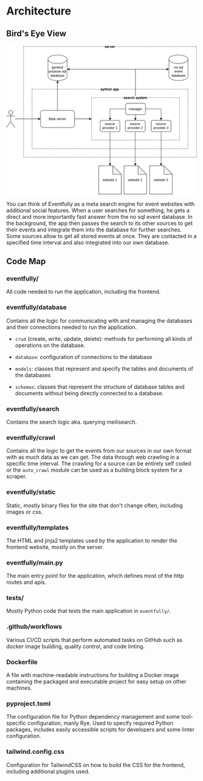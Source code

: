 # Architecture

## Bird's Eye View

![Network Graph](/docs/network.drawio.svg)

You can think of Eventfully as a meta search engine for event websites with additional social features.
When a user searches for something, he gets a direct and more importantly fast answer from the no sql event database. In
the background, the app then passes the search to its other sources to get their events and integrate them into the
database for further searches. Some sources allow to get all stored events at once. They are contacted in a specified
time interval and also integrated into our own database.

## Code Map

### eventfully/

All code needed to run the application, including the frontend.

### eventfully/database

Contains all the logic for communicating with and managing the databases and their connections needed to run the
application.

- `crud` (create, write, update, delete): methods for performing all kinds of operations on the database.

- `database`: configuration of connections to the database

- `models`: classes that represent and specify the tables and documents of the databases

- `schemas`: classes that represent the structure of database tables and documents without being directly connected to a
  database.

### eventfully/search

Contains the search logic aka. querying meilisearch.

### eventfully/crawl

Contains all the logic to get the events from our sources in our own format with as much data as we can get. The data
through web crawling in a specific time interval.
The crawling for a source can be entirely self coded or the `auto_crawl` module can be used as a building block system
for a scraper.

### eventfully/static

Static, mostly binary files for the site that don't change often, including images or css.

### eventfully/templates

The HTML and jinja2 templates used by the application to render the frontend website, mostly on the server.

### eventfully/main.py

The main entry point for the application, which defines most of the http routes and apis.

### tests/

Mostly Python code that tests the main application in `eventfully/`.

### .github/workflows

Various CI/CD scripts that perform automated tasks on GitHub such as docker image building, quality control, and code
linting.

### Dockerfile

A file with machine-readable instructions for building a Docker image containing the packaged and executable project for
easy setup on other machines.

### pyproject.toml

The configuration file for Python dependency management and some tool-specific configuration, manly Rye. Used to specify
required Python packages, includes easily accessible scripts for developers and some linter configuration.

### tailwind.config.css

Configuration for TailwindCSS on how to build the CSS for the frontend, including additional plugins used.
